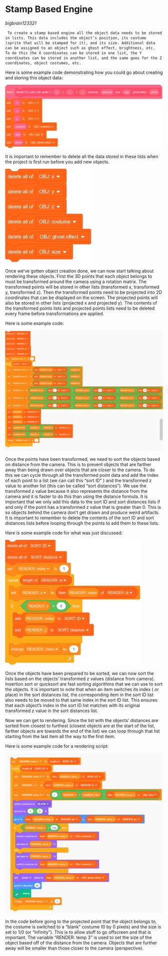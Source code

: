 # Stamp Based Engine
*bigbrain123321*  

     To create a stamp based engine all the object data needs to be stored in lists. This data includes the object’s position, its costume (sprite that will be stamped for it), and its size. Additional data can be assigned to an object such as ghost effect, brightness, etc.  To do this the X coordinates can be stored in one list, the Y coordinates can be stored in another list, and the same goes for the Z coordinates, object costumes, etc.

Here is some example code demonstrating how you could go about creating and storing this object data:

<img src="../images/image22.png">

It is important to remember to delete all the data stored in these lists when the project is first run before you add new objects.

<img src="../images/image84.png" height="300">

Once we’ve gotten object creation done, we can now start talking about rendering these objects. First the 3D points that each object belongs to must be transformed around the camera using a rotation matrix. The transformed points will be stored in other lists (transformed x, transformed y, transformed z). Then the transformed points need to be projected into 2D coordinates that can be displayed on the screen. The projected points will also be stored in other lists (projected x and projected y). The contents of the transformed points lists and projected points lists need to be deleted every frame before transformations are applied.

Here is some example code:  

<img src="../images/image92.jpg">

Once the points have been transformed, we need to sort the objects based on distance from the camera. This is to prevent objects that are farther away than being drawn over objects that are closer to the camera. To do this we can cycle through all the transformed point data and add the index of each point to a list (we can call this “sort ID” ) and the transformed z value to another list (this can be called “sort distances”). We use the transformed z value because it also represents the distance from the camera and it is faster to do this than using the distance formula. It is important that we only add this data to the sort ID and sort distances lists if and only if the point has a transformed z value that is greater than 0\. This is so objects behind the camera don’t get drawn and produce weird artifacts. It is important to remember to delete the contents of the sort ID and sort distances lists before looping through the points to add them to these lists.

Here is some example code for what was just discussed:

<img src="../images/image66.png" height="400">

Once the objects have been prepared to be sorted, we can now sort the lists based on the objects’ transformed z values (distance from camera). Insertion sort or quicksort are fast sorting algorithms that we can use to sort the objects. It is important to note that when an item switches its index ( or place)  in the sort distances list, the corresponding item in the sort ID list also needs to be moved to that same index in the sort ID list. This ensures that each object’s index in the sort ID list matches with its original transformed z value in the sort distances list.

Now we can get to rendering. Since the list with the objects’ distances are sorted from closest to furthest (closest objects are at the start of the list, farther objects are towards the end of the list) we can loop through that list starting from the last item all the way to the first item. 

Here is some example code for a rendering script:  

<img src="../images/image49.jpg">

In the code before going to the projected point that the object belongs to, the costume is switched to a “blank” costume (0 by 0 pixels) and the size is set to 1/0 (or “Infinity”). This is to allow stuff to go offscreen and that is important. The variable “RENDER: temp 3” is used to set the size of the object based off of the distance from the camera. Objects that are further away will be smaller than those closer to the camera (perspective). 

## 